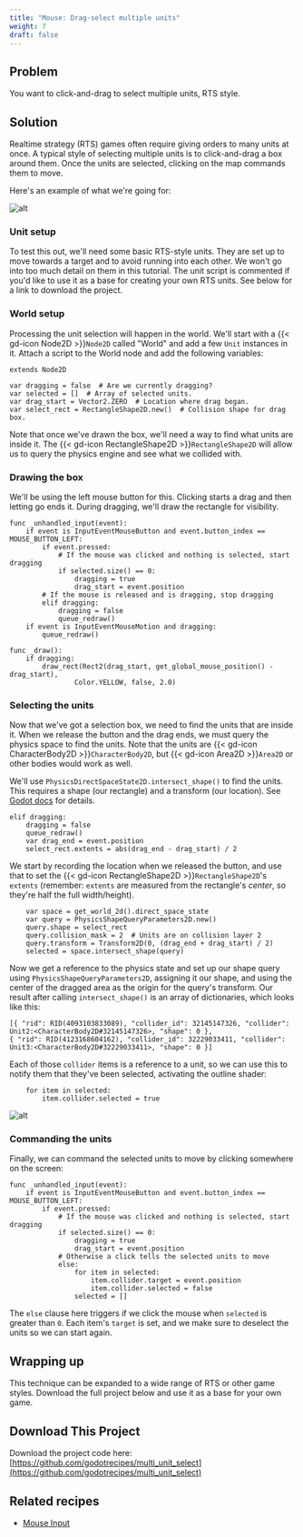 ```yaml
---
title: "Mouse: Drag-select multiple units"
weight: 7
draft: false
---
```


## Problem

You want to click-and-drag to select multiple units, RTS style.

## Solution

Realtime strategy (RTS) games often require giving orders to many units at once. A typical style of selecting multiple units is to click-and-drag a box around them. Once the units are selected, clicking on the map commands them to move.

Here's an example of what we're going for:

![alt](/godot_recipes/4.x/img/multi_unit_01.gif)

### Unit setup

To test this out, we'll need some basic RTS-style units. They are set up to move towards a target and to avoid running into each other. We won't go into too much detail on them in this tutorial. The unit script is commented if you'd like to use it as a base for creating your own RTS units. See below for a link to download the project.

### World setup

Processing the unit selection will happen in the world. We'll start with a {{< gd-icon Node2D >}}`Node2D` called "World" and add a few `Unit` instances in it. Attach a script to the World node and add the following variables:

```gdscript
extends Node2D

var dragging = false  # Are we currently dragging?
var selected = []  # Array of selected units.
var drag_start = Vector2.ZERO  # Location where drag began.
var select_rect = RectangleShape2D.new()  # Collision shape for drag box.
```

Note that once we've drawn the box, we'll need a way to find what units are inside it. The {{< gd-icon RectangleShape2D >}}`RectangleShape2D` will allow us to query the physics engine and see what we collided with.

### Drawing the box

We'll be using the left mouse button for this. Clicking starts a drag and then letting go ends it. During dragging, we'll draw the rectangle for visibility.

```gdscript
func _unhandled_input(event):
    if event is InputEventMouseButton and event.button_index == MOUSE_BUTTON_LEFT:
        if event.pressed:
            # If the mouse was clicked and nothing is selected, start dragging
            if selected.size() == 0:
                dragging = true
                drag_start = event.position
        # If the mouse is released and is dragging, stop dragging
        elif dragging:
            dragging = false
            queue_redraw()
    if event is InputEventMouseMotion and dragging:
        queue_redraw()

func _draw():
    if dragging:
        draw_rect(Rect2(drag_start, get_global_mouse_position() - drag_start),
                Color.YELLOW, false, 2.0)
```

### Selecting the units

Now that we've got a selection box, we need to find the units that are inside it. When we release the button and the drag ends, we must query the physics space to find the units. Note that the units are {{< gd-icon CharacterBody2D >}}`CharacterBody2D`, but {{< gd-icon Area2D >}}`Area2D` or other bodies would work as well.

We'll use `PhysicsDirectSpaceState2D.intersect_shape()` to find the units. This requires a shape (our rectangle) and a transform (our location). See [Godot docs](https://docs.godotengine.org/en/stable/classes/class_physicsdirectspacestate2d.html#class-physicsdirectspacestate2d-method-intersect-shape) for details.

```gdscript
elif dragging:
    dragging = false
    queue_redraw()
    var drag_end = event.position
    select_rect.extents = abs(drag_end - drag_start) / 2
```

We start by recording the location when we released the button, and use that to set the {{< gd-icon RectangleShape2D >}}`RectangleShape2D`'s `extents` (remember: `extents` are measured from the rectangle's *center*, so they're half the full width/height).

```gdscript
    var space = get_world_2d().direct_space_state
    var query = PhysicsShapeQueryParameters2D.new()
    query.shape = select_rect
    query.collision_mask = 2  # Units are on collision layer 2
    query.transform = Transform2D(0, (drag_end + drag_start) / 2)
    selected = space.intersect_shape(query)
```

Now we get a reference to the physics state and set up our shape query using `PhysicsShapeQueryParameters2D`, assigning it our shape, and using the center of the dragged area as the origin for the query's transform. Our result after calling `intersect_shape()` is an array of dictionaries, which looks like this:

```
[{ "rid": RID(4093103833089), "collider_id": 32145147326, "collider": Unit2:<CharacterBody2D#32145147326>, "shape": 0 },
{ "rid": RID(4123168604162), "collider_id": 32229033411, "collider": Unit3:<CharacterBody2D#32229033411>, "shape": 0 }]
```

Each of those `collider` items is a reference to a unit, so we can use this to notify them that they've been selected, activating the outline shader:

```gdscript
    for item in selected:
        item.collider.selected = true
```

![alt](/godot_recipes/4.x/img/multi_unit_03.gif)

### Commanding the units

Finally, we can command the selected units to move by clicking somewhere on the screen:

```gdscript
func _unhandled_input(event):
    if event is InputEventMouseButton and event.button_index == MOUSE_BUTTON_LEFT:
        if event.pressed:
            # If the mouse was clicked and nothing is selected, start dragging
            if selected.size() == 0:
                dragging = true
                drag_start = event.position
            # Otherwise a click tells the selected units to move
            else:
                for item in selected:
                    item.collider.target = event.position
                    item.collider.selected = false
                selected = []
```

The `else` clause here triggers if we click the mouse when `selected` is greater than `0`. Each item's `target` is set, and we make sure to deselect the units so we can start again.

## Wrapping up

This technique can be expanded to a wide range of RTS or other game styles. Download the full project below and use it as a base for your own game.

## <i class="fas fa-code-branch"></i> Download This Project

Download the project code here: [https://github.com/godotrecipes/multi_unit_select](https://github.com/godotrecipes/multi_unit_select)


## Related recipes

- [Mouse Input](/godot_recipes/4.x/input/mouse_input/)
